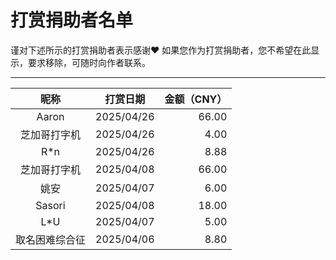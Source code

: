 # 打赏捐助者名单
谨对下述所示的打赏捐助者表示感谢❤
如果您作为打赏捐助者，您不希望在此显示，要求移除，可随时向作者联系。

---

|昵称   |打赏日期  |金额（CNY）|
|:-----:|:--------:|----------:|
|Aaron|2025/04/26|66.00|
|芝加哥打字机|2025/04/26|4.00|
|R*n|2025/04/26|8.88|
|芝加哥打字机|2025/04/08|66.00|
|姚安|2025/04/07|6.00|
|Sasori|2025/04/08|18.00|
|L*U|2025/04/07|5.00|
|取名困难综合征|2025/04/06|8.80|
